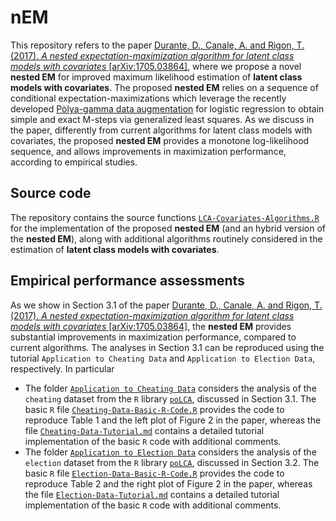 # nEM
This repository refers to the paper  [Durante, D., Canale, A. and Rigon, T. (2017). *A nested expectation-maximization algorithm for latent class models with covariates* \[arXiv:1705.03864\]](https://arxiv.org/abs/1705.03864), where we propose a novel **nested EM** for improved maximum likelihood estimation of **latent class models with covariates**. The proposed **nested EM**  relies on a sequence of conditional expectation-maximizations which leverage the recently developed [Pòlya-gamma data augmentation](http://www.tandfonline.com/doi/abs/10.1080/01621459.2013.829001) for logistic regression to obtain simple and exact M-steps via  generalized least squares. As we discuss in the paper, differently from current algorithms for latent class models with covariates, the proposed **nested EM** provides a monotone log-likelihood sequence, and allows improvements in maximization performance, according to empirical studies.

## Source code

The repository contains the source functions [`LCA-Covariates-Algorithms.R`](https://github.com/danieledurante/nEM/blob/master/LCA-Covariates-Algorithms.R) for the implementation of the proposed **nested EM** (and an hybrid version of the **nested EM**), along with additional algorithms routinely considered in the estimation of **latent class models with covariates**. 

## Empirical performance assessments

As we show in Section 3.1 of the paper [Durante, D., Canale, A. and Rigon, T. (2017). *A nested expectation-maximization algorithm for latent class models with covariates* \[arXiv:1705.03864\]](https://arxiv.org/abs/1705.03864), the **nested EM** provides substantial improvements in maximization performance, compared to current algorithms. The analyses in Section 3.1 can be reproduced using the tutorial `Application to Cheating Data` and `Application to Election Data`, respectively. In particular

 - The folder [`Application to Cheating Data`](https://github.com/danieledurante/nEM/tree/master/Application%20to%20Cheating%20Data) considers the analysis of the `cheating` dataset from the `R` library [`poLCA`](https://www.jstatsoft.org/article/view/v042i10), discussed in Section 3.1. The basic `R` file [`Cheating-Data-Basic-R-Code.R`](https://github.com/danieledurante/nEM/blob/master/Application%20to%20Cheating%20Data/Cheating-Data-Basic-R-Code.R) provides the code to reproduce Table 1 and the left plot of Figure 2 in the paper, whereas the file [`Cheating-Data-Tutorial.md`](https://github.com/danieledurante/nEM/blob/master/Application%20to%20Cheating%20Data/Cheating-Data-Tutorial.md) contains a detailed tutorial implementation of the basic `R` code with additional comments. 
 - The folder [`Application to Election Data`](https://github.com/danieledurante/nEM/tree/master/Application%20to%20Election%20Data) considers the analysis of the `election` dataset from the `R` library [`poLCA`](https://www.jstatsoft.org/article/view/v042i10), discussed in Section 3.2. The basic `R` file [`Election-Data-Basic-R-Code.R`](https://github.com/danieledurante/nEM/blob/master/Application%20to%20Election%20Data/Election-Data-Basic-R-Code.R) provides the code to reproduce Table 2 and the right plot of Figure 2 in the paper, whereas the file [`Election-Data-Tutorial.md`](https://github.com/danieledurante/nEM/blob/master/Application%20to%20Election%20Data/Election-Data-Tutorial.md) contains a detailed tutorial implementation of the basic `R` code with additional comments. 
